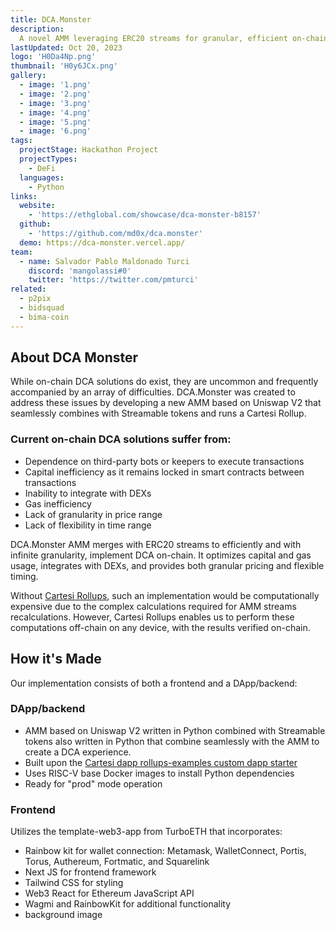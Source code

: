 ```yaml
---
title: DCA.Monster
description:
  A novel AMM leveraging ERC20 streams for granular, efficient on-chain DCA.
lastUpdated: Oct 20, 2023
logo: 'H0Da4Np.png'
thumbnail: 'H0y6JCx.png'
gallery:
  - image: '1.png'
  - image: '2.png'
  - image: '3.png'
  - image: '4.png'
  - image: '5.png'
  - image: '6.png'
tags:
  projectStage: Hackathon Project
  projectTypes:
    - DeFi
  languages:
    - Python
links:
  website:
    - 'https://ethglobal.com/showcase/dca-monster-b8157'
  github:
    - 'https://github.com/md0x/dca.monster'
  demo: https://dca-monster.vercel.app/
team:
  - name: Salvador Pablo Maldonado Turci
    discord: 'mangolassi#0'
    twitter: 'https://twitter.com/pmturci'
related:
  - p2pix
  - bidsquad
  - bima-coin
---
```


## About DCA Monster

While on-chain DCA solutions do exist, they are uncommon and frequently
accompanied by an array of difficulties. DCA.Monster was created to address
these issues by developing a new AMM based on Uniswap V2 that seamlessly
combines with Streamable tokens and runs a Cartesi Rollup.

### Current on-chain DCA solutions suffer from:

- Dependence on third-party bots or keepers to execute transactions
- Capital inefficiency as it remains locked in smart contracts between
  transactions
- Inability to integrate with DEXs
- Gas inefficiency
- Lack of granularity in price range
- Lack of flexibility in time range

DCA.Monster AMM merges with ERC20 streams to efficiently and with infinite
granularity, implement DCA on-chain. It optimizes capital and gas usage,
integrates with DEXs, and provides both granular pricing and flexible timing.

Without [Cartesi Rollups](https://docs.cartesi.io/cartesi-rollups/), such an
implementation would be computationally expensive due to the complex
calculations required for AMM streams recalculations. However, Cartesi Rollups
enables us to perform these computations off-chain on any device, with the
results verified on-chain.

## How it's Made

Our implementation consists of both a frontend and a DApp/backend:

### DApp/backend

- AMM based on Uniswap V2 written in Python combined with Streamable tokens also
  written in Python that combine seamlessly with the AMM to create a DCA
  experience.
- Built upon the
  [Cartesi dapp rollups-examples custom dapp starter](https://github.com/cartesi/rollups-examples/tree/main/custom-dapps)
- Uses RISC-V base Docker images to install Python dependencies
- Ready for "prod" mode operation

### Frontend

Utilizes the template-web3-app from TurboETH that incorporates:

- Rainbow kit for wallet connection: Metamask, WalletConnect, Portis, Torus,
  Authereum, Fortmatic, and Squarelink
- Next JS for frontend framework
- Tailwind CSS for styling
- Web3 React for Ethereum JavaScript API
- Wagmi and RainbowKit for additional functionality
- background image
